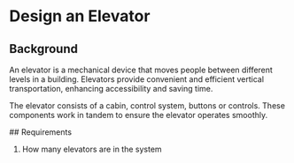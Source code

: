 # Design an Elevator

## Background

An elevator is a mechanical device that moves people between different levels in a building. Elevators provide convenient and efficient vertical transportation, enhancing accessibility and saving time.

The elevator consists of a cabin, control system, buttons or controls. These components work in tandem to ensure the elevator operates smoothly.

## Requirements

1. How many elevators are in the system
